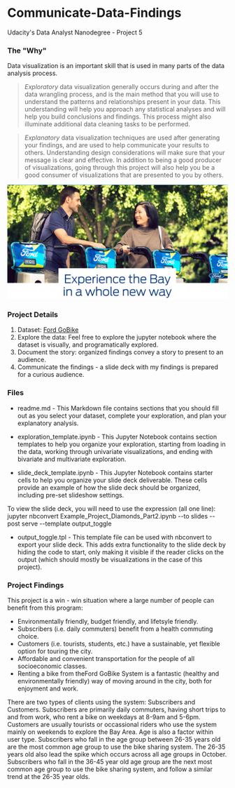 # Communicate-Data-Findings
Udacity's Data Analyst Nanodegree - Project 5

### The "Why"
Data visualization is an important skill that is used in many parts of the data analysis process. 
> *Exploratory* data visualization generally occurs during and after the data wrangling process, and is the main method that you will use to understand the patterns and relationships present in your data. This understanding will help you approach any statistical analyses and will help you build conclusions and findings. This process might also illuminate additional data cleaning tasks to be performed. 

> *Explanatory* data visualization techniques are used after generating your findings, and are used to help communicate your results to others. Understanding design considerations will make sure that your message is clear and effective. In addition to being a good producer of visualizations, going through this project will also help you be a good consumer of visualizations that are presented to you by others.

![Ford GoBike Picture](/FordGo.png)

### Project Details

1. Dataset: [Ford GoBike](https://www.fordgobike.com/system-data)
2. Explore the data: Feel free to explore the jupyter notebook where the dataset is visually, and programatically explored. 
3. Document the story: organized findings convey a story to present to an audience.
4. Communicate the findings - a slide deck with my findings is prepared for a curious audience.

### Files
- readme.md - This Markdown file contains sections that you should fill out as you select your dataset, complete your exploration, and plan your explanatory analysis. 

- exploration_template.ipynb - This Jupyter Notebook contains section templates to help you organize your exploration, starting from loading in the data, working through univariate visualizations, and ending with bivariate and multivariate exploration. 

- slide_deck_template.ipynb - This Jupyter Notebook contains starter cells to help you organize your slide deck deliverable. These cells provide an example of how the slide deck should be organized, including pre-set slideshow settings.

To view the slide deck, you will need to use the expression (all one line):
jupyter nbconvert Example_Project_Diamonds_Part2.ipynb --to slides --post serve --template output_toggle

- output_toggle.tpl - This template file can be used with nbconvert to export your slide deck. This adds extra functionality to the slide deck by hiding the code to start, only making it visible if the reader clicks on the output (which should mostly be visualizations in the case of this project). 


### Project Findings
This project is a win - win situation where a large number of people can benefit from this program:

- Environmentally friendly, budget friendly, and lifetsyle friendly.
- Subscribers (i.e. daily commuters) benefit from a health commuting choice.
- Customers (i.e. tourists, students, etc.) have a sustainable, yet flexible option for touring the city.
- Affordable and convenient transportation for the people of all socioeconomic classes.
- Renting a bike from theFord GoBike System is a fantastic (healthy and environmentally friendly) way of moving around in the city, both for enjoyment and work. 

There are two types of clients using the system: Subscribers and Customers. Subscribers are primarily daily commuters, having short trips to and from work, who rent a bike on weekdays at 8-9am and 5-6pm. Customers are usually tourists or occassional riders who use the system mainly on weekends to explore the Bay Area. Age is also a factor within user type. Subscribers who fall in the age group between 26-35 years old are the most common age group to use the bike sharing system. The 26-35 years old also lead the spike which occurs across all age groups in October. Subscribers who fall in the 36-45 year old age group are the next most common age group to use the bike sharing system, and follow a similar trend at the 26-35 year olds.
